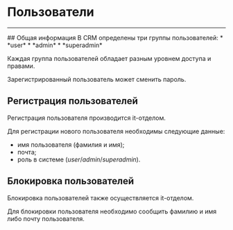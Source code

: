 # Пользователи
<hr>
## Общая информация
В CRM определены три группы пользователей:
* *user*
* *admin*
* *superadmin*

Каждая группа пользователей обладает разным уровнем доступа и правами. 

Зарегистрированный пользователь может сменить пароль. 
## Регистрация пользователей
Регистрация пользователя производится it-отделом.

Для регистрации нового пользователя необходимы следующие данные:
* имя пользователя (фамилия и имя);
* почта;
* роль в системе (*user*/*admin*/*superadmin*).

## Блокировка пользователей

Блокировка пользователей также осуществляется it-отделом.

Для блокировки пользователя необходимо сообщить фамилию и имя либо почту пользователя.